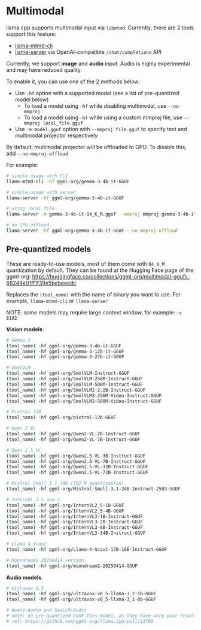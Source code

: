 # Multimodal

llama.cpp supports multimodal input via `libmtmd`. Currently, there are 2 tools support this feature:
- [llama-mtmd-cli](../tools/mtmd/README.md)
- [llama-server](../tools/server/README.md) via OpenAI-compatible `/chat/completions` API

Currently, we support **image** and **audio** input. Audio is highly experimental and may have reduced quality.

To enable it, you can use one of the 2 methods below:

- Use `-hf` option with a supported model (see a list of pre-quantized model below)
    - To load a model using `-hf` while disabling multimodal, use `--no-mmproj`
    - To load a model using `-hf` while using a custom mmproj file, use `--mmproj local_file.gguf`
- Use `-m model.gguf` option with `--mmproj file.gguf` to specify text and multimodal projector respectively

By default, multimodal projector will be offloaded to GPU. To disable this, add `--no-mmproj-offload`

For example:

```sh
# simple usage with CLI
llama-mtmd-cli -hf ggml-org/gemma-3-4b-it-GGUF

# simple usage with server
llama-server -hf ggml-org/gemma-3-4b-it-GGUF

# using local file
llama-server -m gemma-3-4b-it-Q4_K_M.gguf --mmproj mmproj-gemma-3-4b-it-Q4_K_M.gguf

# no GPU offload
llama-server -hf ggml-org/gemma-3-4b-it-GGUF --no-mmproj-offload
```

## Pre-quantized models

These are ready-to-use models, most of them come with `Q4_K_M` quantization by default. They can be found at the Hugging Face page of the ggml-org: https://huggingface.co/collections/ggml-org/multimodal-ggufs-68244e01ff1f39e5bebeeedc

Replaces the `(tool_name)` with the name of binary you want to use. For example, `llama-mtmd-cli` or `llama-server`

NOTE: some models may require large context window, for example: `-c 8192`

**Vision models**:

```sh
# Gemma 3
(tool_name) -hf ggml-org/gemma-3-4b-it-GGUF
(tool_name) -hf ggml-org/gemma-3-12b-it-GGUF
(tool_name) -hf ggml-org/gemma-3-27b-it-GGUF

# SmolVLM
(tool_name) -hf ggml-org/SmolVLM-Instruct-GGUF
(tool_name) -hf ggml-org/SmolVLM-256M-Instruct-GGUF
(tool_name) -hf ggml-org/SmolVLM-500M-Instruct-GGUF
(tool_name) -hf ggml-org/SmolVLM2-2.2B-Instruct-GGUF
(tool_name) -hf ggml-org/SmolVLM2-256M-Video-Instruct-GGUF
(tool_name) -hf ggml-org/SmolVLM2-500M-Video-Instruct-GGUF

# Pixtral 12B
(tool_name) -hf ggml-org/pixtral-12b-GGUF

# Qwen 2 VL
(tool_name) -hf ggml-org/Qwen2-VL-2B-Instruct-GGUF
(tool_name) -hf ggml-org/Qwen2-VL-7B-Instruct-GGUF

# Qwen 2.5 VL
(tool_name) -hf ggml-org/Qwen2.5-VL-3B-Instruct-GGUF
(tool_name) -hf ggml-org/Qwen2.5-VL-7B-Instruct-GGUF
(tool_name) -hf ggml-org/Qwen2.5-VL-32B-Instruct-GGUF
(tool_name) -hf ggml-org/Qwen2.5-VL-72B-Instruct-GGUF

# Mistral Small 3.1 24B (IQ2_M quantization)
(tool_name) -hf ggml-org/Mistral-Small-3.1-24B-Instruct-2503-GGUF

# InternVL 2.5 and 3
(tool_name) -hf ggml-org/InternVL2_5-1B-GGUF
(tool_name) -hf ggml-org/InternVL2_5-4B-GGUF
(tool_name) -hf ggml-org/InternVL3-1B-Instruct-GGUF
(tool_name) -hf ggml-org/InternVL3-2B-Instruct-GGUF
(tool_name) -hf ggml-org/InternVL3-8B-Instruct-GGUF
(tool_name) -hf ggml-org/InternVL3-14B-Instruct-GGUF

# Llama 4 Scout
(tool_name) -hf ggml-org/Llama-4-Scout-17B-16E-Instruct-GGUF

# Moondream2 20250414 version
(tool_name) -hf ggml-org/moondream2-20250414-GGUF

```

**Audio models**:

```sh
# Ultravox 0.5
(tool_name) -hf ggml-org/ultravox-v0_5-llama-3_2-1b-GGUF
(tool_name) -hf ggml-org/ultravox-v0_5-llama-3_1-8b-GGUF

# Qwen2-Audio and SeaLLM-Audio
# note: no pre-quantized GGUF this model, as they have very poor result
# ref: https://github.com/ggml-org/llama.cpp/pull/13760
```
